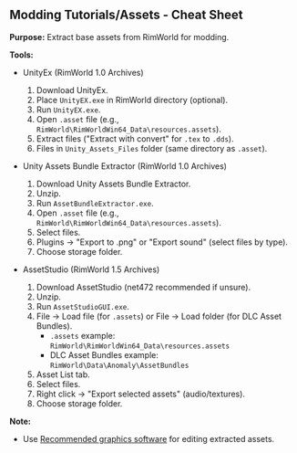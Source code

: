 ## Modding Tutorials/Assets - Cheat Sheet

**Purpose:** Extract base assets from RimWorld for modding.

**Tools:**

- UnityEx (RimWorld 1.0 Archives)
    1. Download UnityEx.
    2. Place `UnityEX.exe` in RimWorld directory (optional).
    3. Run `UnityEX.exe`.
    4. Open `.asset` file (e.g., `RimWorld\RimWorldWin64_Data\resources.assets`).
    5. Extract files ("Extract with convert" for `.tex` to `.dds`).
    6. Files in `Unity_Assets_Files` folder (same directory as `.asset`).

- Unity Assets Bundle Extractor (RimWorld 1.0 Archives)
    1. Download Unity Assets Bundle Extractor.
    2. Unzip.
    3. Run `AssetBundleExtractor.exe`.
    4. Open `.asset` file (e.g., `RimWorld\RimWorldWin64_Data\resources.assets`).
    5. Select files.
    6. Plugins -> "Export to .png" or "Export sound" (select files by type).
    7. Choose storage folder.

- AssetStudio (RimWorld 1.5 Archives)
    1. Download AssetStudio (net472 recommended if unsure).
    2. Unzip.
    3. Run `AssetStudioGUI.exe`.
    4. File -> Load file (for `.assets`) or File -> Load folder (for DLC Asset Bundles).
       - `.assets` example: `RimWorld\RimWorldWin64_Data\resources.assets`
       - DLC Asset Bundles example: `RimWorld\Data\Anomaly\AssetBundles`
    5. Asset List tab.
    6. Select files.
    7. Right click -> "Export selected assets" (audio/textures).
    8. Choose storage folder.

**Note:**

- Use [Recommended graphics software](https://rimworldwiki.com/wiki/Modding_Tutorials/Recommended_software#Graphics_Software) for editing extracted assets.
